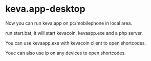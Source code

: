 # keva.app-desktop

Now you can run keva.app on pc/mobilephone in local area.

run start.bat, it will start kevacoin, kevaapp.exe and a php server.

You can use kevaapp.exe with kevacoin client to open shortcodes.

Youc can also use ip on any devices to open shortcodes.
